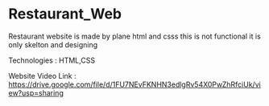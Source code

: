 # Restaurant_Web
Restaurant website is made by plane html and csss this is not functional it is only skelton and designing

Technologies :
HTML,CSS

Website Video Link :
 https://drive.google.com/file/d/1FU7NEvFKNHN3edlgRv54X0PwZhRfciUk/view?usp=sharing
